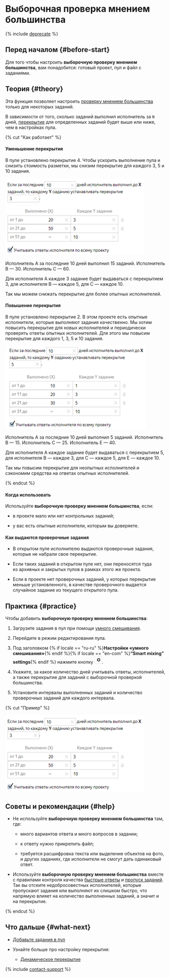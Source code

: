 # Выборочная проверка мнением большинства

{% include [deprecate](../../_includes/deprecate.md) %}

## Перед началом {#before-start}

Для того чтобы настроить **выборочную проверку мнением большинства**, вам понадобится: готовый проект, пул и файл с заданиями.

## Теория {#theory}

Эта функция позволяет настроить [проверку мнением большинства](mvote.md) только для некоторых заданий.

В зависимости от того, сколько заданий выполнил исполнитель за `N` дней, [перекрытие](../../glossary.md#overlap) для определенных заданий будет выше или ниже, чем в настройках пула.

{% cut "Как работает" %}

#### Уменьшение перекрытия

В пуле установлено перекрытие 4. Чтобы ускорить выполнение пула и снизить стоимость разметки, мы снизим перекрытие для каждого 3, 5 и 10 задания.

![](../_images/location-job/selective.png)

Исполнитель A за последние 10 дней выполнил 15 заданий. Исполнитель B — 30. Исполнитель C — 60.

Для исполнителя A каждое 3 задание будет выдаваться с перекрытием 3, для исполнителя B — каждое 5, для C — каждое 10.

Так мы можем снижать перекрытие для более опытных исполнителей.

#### Повышение перекрытия

В пуле установлено перекрытие 2. В этом проекте есть опытные исполнители, которые выполняют задания качественно. Мы хотим повысить перекрытие для новых исполнителей и периодически проверять ответы опытных исполнителей. Для этого мы повысим перекрытие для каждого 1, 3, 5 и 10 задания.

![](../_images/location-job/selective-plus.png)

Исполнитель A за последние 10 дней выполнил 5 заданий. Исполнитель B — 15. Исполнитель C — 25. Исполнитель E — 40.

Для исполнителя A каждое задание будет выдаваться с перекрытием 5, для исполнителя B — каждое 3, для C — каждое 5, для E — каждое 10.

Так мы повысим перекрытие для неопытных исполнителей и сэкономим средства на ответах опытных исполнителей.

{% endcut %}

#### Когда использовать

Используйте **выборочную проверку мнением большинства**, если:

- в проекте мало или нет контрольных заданий;

- у вас есть опытные исполнители, которым вы доверяете.

#### Как выдаются проверочные задания

- В открытом пуле исполнителю выдаются проверочные задания, которые не набрали свое перекрытие.

- Если таких заданий в открытом пуле нет, они переносятся туда из архивных и закрытых пулов в рамках этого же проекта.

- Если в проекте нет проверочных заданий, у которых перекрытие меньше установленного, в качестве проверочного выдается случайное задание из текущего открытого пула.

## Практика {#practice}

Чтобы добавить **выборочную проверку мнением большинства**:

1. Загрузите задания в пул при помощи [умного смешивания](distribute-tasks-by-pages.md#smart-mixing).

1. Перейдите в режим редактирования пула.

1. Под заголовком {% if locale == "ru-ru" %}**Настройки «умного смешивания»**{% endif %}{% if locale == "en-com" %}**“Smart mixing” settings**{% endif %} нажмите кнопку ![](../_images/other/b-gear.png).

1. Укажите, за какое количество дней учитывать ответы, исполнителей, а также перекрытие для заданий с выборочной проверкой большинства.

1. Установите интервалы выполненных заданий и количество проверочных заданий для каждого интервала.

{% cut "Пример" %}

![](../_images/location-job/selective.png)

## Советы и рекомендации {#help}

- Не используйте **выборочную проверку мнением большинства** там, где:

    - много вариантов ответа и много вопросов в задании;

    - к ответу нужно прикрепить файл;

    - требуется расшифровка текста или выделение объектов на фото, и других заданиях, где исполнители не смогут дать одинаковый ответ.

- Используйте **выборочную проверку мнением большинства** вместе с правилами контроля качества [быстрые ответы](quick-answers.md) и [пропуск заданий](skipped-assignments.md). Так вы отсеите недобросовестных исполнителей, которые пропускают задания или выполняют их слишком быстро, что напрямую влияет на количество выполненных заданий, а значит и на перекрытие.

{% endcut %}

## Что дальше {#what-next}

- [Добавьте задания в пул](pool.md)

- Узнайте больше про настройку перекрытия:

    - [Динамическое перекрытие](dynamic-overlap.md)

{% include [contact-support](../_includes/contact-support.md) %}